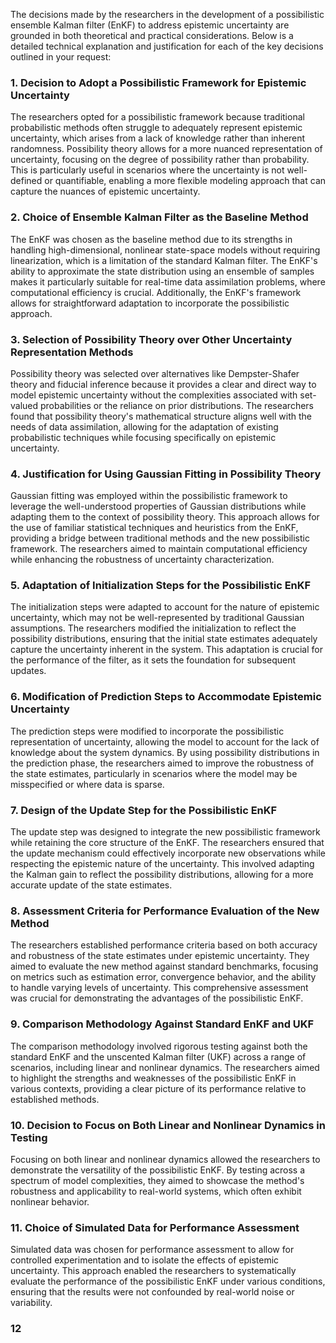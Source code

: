 The decisions made by the researchers in the development of a possibilistic ensemble Kalman filter (EnKF) to address epistemic uncertainty are grounded in both theoretical and practical considerations. Below is a detailed technical explanation and justification for each of the key decisions outlined in your request:

### 1. Decision to Adopt a Possibilistic Framework for Epistemic Uncertainty
The researchers opted for a possibilistic framework because traditional probabilistic methods often struggle to adequately represent epistemic uncertainty, which arises from a lack of knowledge rather than inherent randomness. Possibility theory allows for a more nuanced representation of uncertainty, focusing on the degree of possibility rather than probability. This is particularly useful in scenarios where the uncertainty is not well-defined or quantifiable, enabling a more flexible modeling approach that can capture the nuances of epistemic uncertainty.

### 2. Choice of Ensemble Kalman Filter as the Baseline Method
The EnKF was chosen as the baseline method due to its strengths in handling high-dimensional, nonlinear state-space models without requiring linearization, which is a limitation of the standard Kalman filter. The EnKF's ability to approximate the state distribution using an ensemble of samples makes it particularly suitable for real-time data assimilation problems, where computational efficiency is crucial. Additionally, the EnKF's framework allows for straightforward adaptation to incorporate the possibilistic approach.

### 3. Selection of Possibility Theory over Other Uncertainty Representation Methods
Possibility theory was selected over alternatives like Dempster-Shafer theory and fiducial inference because it provides a clear and direct way to model epistemic uncertainty without the complexities associated with set-valued probabilities or the reliance on prior distributions. The researchers found that possibility theory's mathematical structure aligns well with the needs of data assimilation, allowing for the adaptation of existing probabilistic techniques while focusing specifically on epistemic uncertainty.

### 4. Justification for Using Gaussian Fitting in Possibility Theory
Gaussian fitting was employed within the possibilistic framework to leverage the well-understood properties of Gaussian distributions while adapting them to the context of possibility theory. This approach allows for the use of familiar statistical techniques and heuristics from the EnKF, providing a bridge between traditional methods and the new possibilistic framework. The researchers aimed to maintain computational efficiency while enhancing the robustness of uncertainty characterization.

### 5. Adaptation of Initialization Steps for the Possibilistic EnKF
The initialization steps were adapted to account for the nature of epistemic uncertainty, which may not be well-represented by traditional Gaussian assumptions. The researchers modified the initialization to reflect the possibility distributions, ensuring that the initial state estimates adequately capture the uncertainty inherent in the system. This adaptation is crucial for the performance of the filter, as it sets the foundation for subsequent updates.

### 6. Modification of Prediction Steps to Accommodate Epistemic Uncertainty
The prediction steps were modified to incorporate the possibilistic representation of uncertainty, allowing the model to account for the lack of knowledge about the system dynamics. By using possibility distributions in the prediction phase, the researchers aimed to improve the robustness of the state estimates, particularly in scenarios where the model may be misspecified or where data is sparse.

### 7. Design of the Update Step for the Possibilistic EnKF
The update step was designed to integrate the new possibilistic framework while retaining the core structure of the EnKF. The researchers ensured that the update mechanism could effectively incorporate new observations while respecting the epistemic nature of the uncertainty. This involved adapting the Kalman gain to reflect the possibility distributions, allowing for a more accurate update of the state estimates.

### 8. Assessment Criteria for Performance Evaluation of the New Method
The researchers established performance criteria based on both accuracy and robustness of the state estimates under epistemic uncertainty. They aimed to evaluate the new method against standard benchmarks, focusing on metrics such as estimation error, convergence behavior, and the ability to handle varying levels of uncertainty. This comprehensive assessment was crucial for demonstrating the advantages of the possibilistic EnKF.

### 9. Comparison Methodology Against Standard EnKF and UKF
The comparison methodology involved rigorous testing against both the standard EnKF and the unscented Kalman filter (UKF) across a range of scenarios, including linear and nonlinear dynamics. The researchers aimed to highlight the strengths and weaknesses of the possibilistic EnKF in various contexts, providing a clear picture of its performance relative to established methods.

### 10. Decision to Focus on Both Linear and Nonlinear Dynamics in Testing
Focusing on both linear and nonlinear dynamics allowed the researchers to demonstrate the versatility of the possibilistic EnKF. By testing across a spectrum of model complexities, they aimed to showcase the method's robustness and applicability to real-world systems, which often exhibit nonlinear behavior.

### 11. Choice of Simulated Data for Performance Assessment
Simulated data was chosen for performance assessment to allow for controlled experimentation and to isolate the effects of epistemic uncertainty. This approach enabled the researchers to systematically evaluate the performance of the possibilistic EnKF under various conditions, ensuring that the results were not confounded by real-world noise or variability.

### 12